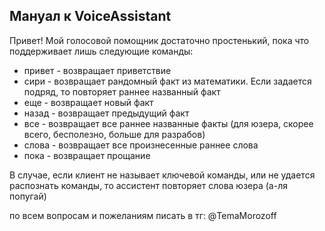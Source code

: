 ## Мануал к VoiceAssistant
Привет! Мой голосовой помощник достаточно простенький, пока что поддерживает лишь следующие команды:
- привет - возвращает приветствие
- сири - возвращает рандомный факт из математики. Если задается подряд, то повторяет раннее названный факт
- еще - возвращает новый факт
- назад - возвращает предыдущий факт
- все - возвращает все раннее названные факты (для юзера, скорее всего, бесполезно, больше для разрабов)
- слова - возвращает все произнесенные раннее слова
- пока - возвращает прощание

В случае, если клиент не называет ключевой команды, или не удается распознать команды, то ассистент повторяет слова юзера (а-ля попугай)

по всем вопросам и пожеланиям писать в тг: @TemaMorozoff
